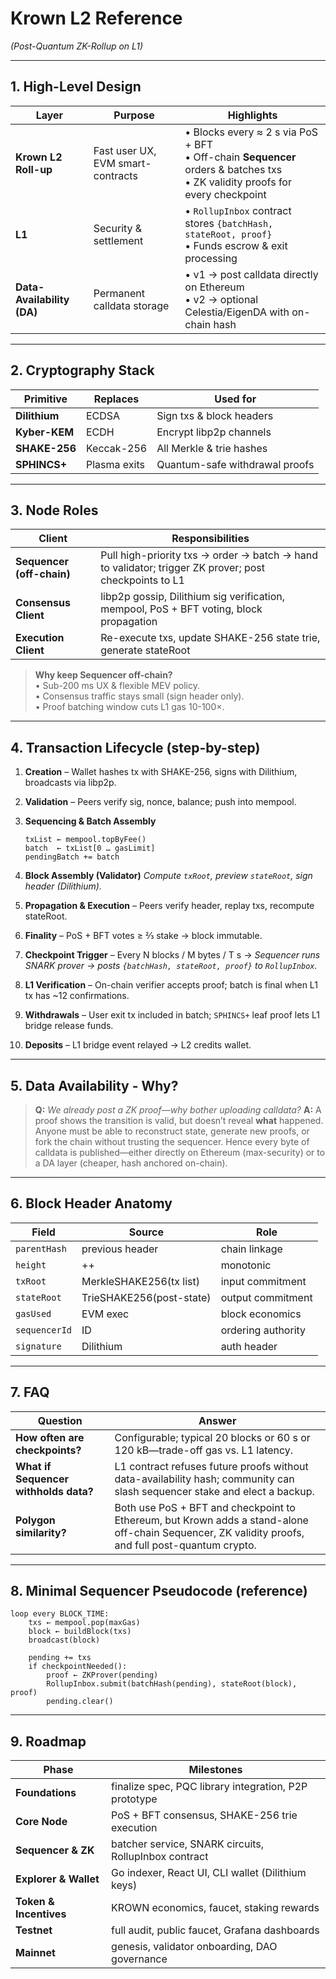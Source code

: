 
# Krown L2 Reference  
*(Post-Quantum ZK-Rollup on L1)*  

---

## 1. High-Level Design

| Layer | Purpose | Highlights |
|-------|---------|------------|
| **Krown L2 Roll-up** | Fast user UX, EVM smart-contracts | • Blocks every ≈ 2 s via PoS + BFT<br>• Off-chain **Sequencer** orders & batches txs<br>• ZK validity proofs for every checkpoint |
| **L1** | Security & settlement | • `RollupInbox` contract stores `{batchHash, stateRoot, proof}`<br>• Funds escrow & exit processing |
| **Data-Availability (DA)** | Permanent calldata storage | • v1 → post calldata directly on Ethereum<br>• v2 → optional Celestia/EigenDA with on-chain hash |

---

## 2. Cryptography Stack

| Primitive | Replaces | Used for |
|-----------|----------|----------|
| **Dilithium** | ECDSA | Sign txs & block headers |
| **Kyber-KEM** | ECDH | Encrypt libp2p channels |
| **SHAKE-256** | Keccak-256 | All Merkle & trie hashes |
| **SPHINCS+** | Plasma exits | Quantum-safe withdrawal proofs |

---

## 3. Node Roles

| Client | Responsibilities |
|--------|------------------|
| **Sequencer (off-chain)** | Pull high-priority txs → order → batch → hand to validator; trigger ZK prover; post checkpoints to L1 |
| **Consensus Client** | libp2p gossip, Dilithium sig verification, mempool, PoS + BFT voting, block propagation |
| **Execution Client** | Re-execute txs, update SHAKE-256 state trie, generate stateRoot |

> **Why keep Sequencer off-chain?**  
> • Sub-200 ms UX & flexible MEV policy.  
> • Consensus traffic stays small (sign header only).  
> • Proof batching window cuts L1 gas 10-100×.

---

## 4. Transaction Lifecycle (step-by-step)

1. **Creation** – Wallet hashes tx with SHAKE-256, signs with Dilithium, broadcasts via libp2p.  
2. **Validation** – Peers verify sig, nonce, balance; push into mempool.  
3. **Sequencing & Batch Assembly**  
    ```pseudo
   txList ← mempool.topByFee()
   batch  ← txList[0 … gasLimit]
   pendingBatch += batch
    ```

4. **Block Assembly (Validator)**
   *Compute `txRoot`, preview `stateRoot`, sign header (Dilithium).*
5. **Propagation & Execution** – Peers verify header, replay txs, recompute stateRoot.
6. **Finality** – PoS + BFT votes ≥ ⅔ stake → block immutable.
7. **Checkpoint Trigger** – Every N blocks / M bytes / T s →
   *Sequencer runs SNARK prover → posts `{batchHash, stateRoot, proof}` to `RollupInbox`.*
8. **L1 Verification** – On-chain verifier accepts proof; batch is final when L1 tx has \~12 confirmations.
9. **Withdrawals** – User exit tx included in batch; `SPHINCS+` leaf proof lets L1 bridge release funds.
10. **Deposits** – L1 bridge event relayed → L2 credits wallet.

---

## 5. Data Availability - Why?

> **Q:** *We already post a ZK proof—why bother uploading calldata?*
> **A:** A proof shows the transition is valid, but doesn’t reveal **what** happened.
> Anyone must be able to reconstruct state, generate new proofs, or fork the chain without trusting the sequencer. Hence every byte of calldata is published—either directly on Ethereum (max-security) or to a DA layer (cheaper, hash anchored on-chain).

---

## 6. Block Header Anatomy

| Field         | Source                   | Role               |
| ------------- | ------------------------ | ------------------ |
| `parentHash`  | previous header          | chain linkage      |
| `height`      | ++                       | monotonic          |
| `txRoot`      | MerkleSHAKE256(tx list)  | input commitment   |
| `stateRoot`   | TrieSHAKE256(post-state) | output commitment  |
| `gasUsed`     | EVM exec                 | block economics    |
| `sequencerId` | ID                       | ordering authority |
| `signature`   | Dilithium                | auth header        |

---

## 7. FAQ

| Question                                          | Answer                                                                                                                                             |
| ------------------------------------------------- | -------------------------------------------------------------------------------------------------------------------------------------------------- |
| **How often are checkpoints?**                    | Configurable; typical 20 blocks or 60 s or 120 kB—trade-off gas vs. L1 latency.                                                                    |
| **What if Sequencer withholds data?**             | L1 contract refuses future proofs without data-availability hash; community can slash sequencer stake and elect a backup.                          |
| **Polygon similarity?**                           | Both use PoS + BFT and checkpoint to Ethereum, but Krown adds a stand-alone off-chain Sequencer, ZK validity proofs, and full post-quantum crypto. |

---

## 8. Minimal Sequencer Pseudocode (reference)

```pseudo
loop every BLOCK_TIME:
    txs ← mempool.pop(maxGas)
    block ← buildBlock(txs)
    broadcast(block)

    pending += txs
    if checkpointNeeded():
        proof ← ZKProver(pending)
        RollupInbox.submit(batchHash(pending), stateRoot(block), proof)
        pending.clear()
```

---

## 9. Roadmap 

| Phase                  | Milestones                                            |
| ---------------------- | ----------------------------------------------------- |
| **Foundations**        | finalize spec, PQC library integration, P2P prototype |
| **Core Node**          | PoS + BFT consensus, SHAKE-256 trie execution         |
| **Sequencer & ZK**     | batcher service, SNARK circuits, RollupInbox contract |
| **Explorer & Wallet**  | Go indexer, React UI, CLI wallet (Dilithium keys)     |
| **Token & Incentives** | KROWN economics, faucet, staking rewards              |
| **Testnet**            | full audit, public faucet, Grafana dashboards         |
| **Mainnet**            | genesis, validator onboarding, DAO governance         |


